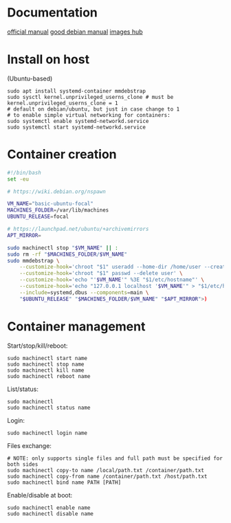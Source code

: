 # Documentation
[official manual](https://www.freedesktop.org/software/systemd/man/latest/systemd-nspawn.html)
[good debian manual](https://wiki.debian.org/nspawn)
[images hub](https://nspawn.org/images/)
# Install on host
(Ubuntu-based)
```sh-session
sudo apt install systemd-container mmdebstrap
sudo sysctl kernel.unprivileged_userns_clone # must be kernel.unprivileged_userns_clone = 1
# default on debian/ubuntu, but just in case change to 1
# to enable simple virtual networking for containers:
sudo systemctl enable systemd-networkd.service
sudo systemctl start systemd-networkd.service
```
# Container creation
```bash
#!/bin/bash
set -eu

# https://wiki.debian.org/nspawn

VM_NAME="basic-ubuntu-focal"
MACHINES_FOLDER=/var/lib/machines
UBUNTU_RELEASE=focal

# https://launchpad.net/ubuntu/+archivemirrors
APT_MIRROR=

sudo machinectl stop "$VM_NAME" || :
sudo rm -rf "$MACHINES_FOLDER/$VM_NAME"
sudo mmdebstrap \
	--customize-hook='chroot "$1" useradd --home-dir /home/user --create-home --shell /bin/bash --groups adm,sudo user' \
	--customize-hook='chroot "$1" passwd --delete user' \
	--customize-hook='echo "'$VM_NAME'" %3E "$1/etc/hostname"' \
	--customize-hook='echo "127.0.0.1 localhost '$VM_NAME'" > "$1/etc/hosts"' \
	--include=systemd,dbus --components=main \
	"$UBUNTU_RELEASE" "$MACHINES_FOLDER/$VM_NAME" "$APT_MIRROR">)
```
# Container management
Start/stop/kill/reboot:
```sh-session
sudo machinectl start name
sudo machinectl stop name
sudo machinectl kill name
sudo machinectl reboot name
```
List/status:
```sh-session
sudo machinectl
sudo machinectl status name
```
Login:
```sh-session
sudo machinectl login name
```
Files exchange:
```sh-session
# NOTE: only supports single files and full path must be specified for both sides
sudo machinectl copy-to name /local/path.txt /container/path.txt
sudo machinectl copy-from name /container/path.txt /host/path.txt
sudo machinectl bind name PATH [PATH]
```
Enable/disable at boot:
```sh-session
sudo machinectl enable name
sudo machinectl disable name
```